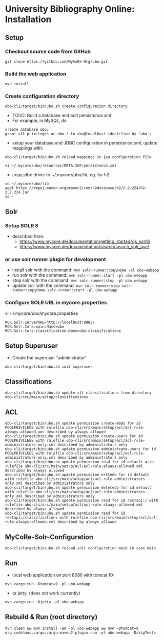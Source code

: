 # University Bibliography Online: Installation

## Setup

### Checkout source code from GitHub
```
git clone https://github.com/MyCoRe-Org/ubo.git
```
### Build the web application
```
mvn install
```
### Create configuration directory
```
ubo-cli/target/bin/ubo.sh create configuration directory
```

- TODO: Build a database and edit persistence.xml
- For example, in MySQL, do
```
create database ubo;
grant all privileges on ubo.* to ubo@localhost identified by 'ubo';
```
- setup your database and JDBC configuration in persistence.xml, update mappings with:
```
ubo-cli/target/bin/ubo.sh reload mappings in jpa configuration file
```
```
vi ~/.mycore/ubo/resources/META-INF/persistence.xml
```

- copy jdbc driver to ~/.mycore/ubo/lib, eg. for h2
```
cd ~/.mycore/ubo/lib
wget https://repo1.maven.org/maven2/com/h2database/h2/2.2.224/h2-2.2.224.jar
cd -
```
## Solr 
### Setup SOLR 8 
- described here:
  - https://www.mycore.de/documentation/getting_started/gs_solr8/
  - https://www.mycore.de/documentation/search/search_solr_use/

### or use solr runner plugin for development
 - install solr with the command: `mvn solr-runner:copyHome -pl ubo-webapp`
 - run solr with the command: `mvn solr-runner:start -pl ubo-webapp`
 - stop solr with the command: `mvn solr-runner:stop -pl ubo-webapp`
 - update solr with the command: `mvn solr-runner:stop solr-runner:copyHome solr-runner:start -pl ubo-webapp`

### Configure SOLR URL in mycore.properties
vi ~/.mycore/ubo/mycore.properties
```
MCR.Solr.ServerURL=http://localhost:8983/
MCR.Solr.Core.main.Name=ubo
MCR.Solr.Core.classification.Name=ubo-classifications
```
## Setup Superuser

- Create the superuser "administrator"
```
ubo-cli/target/bin/ubo.sh init superuser
```
## Classifications
```
ubo-cli/target/bin/ubo.sh update all classifications from directory ubo-cli/src/main/setup/classifications
```

## ACL
```
ubo-cli/target/bin/ubo.sh update permission create-mods for id POOLPRIVILEGE with rulefile ubo-cli/src/main/setup/acl/acl-rule-always-allowed.xml described by always allowed
ubo-cli/target/bin/ubo.sh update permission create-users for id POOLPRIVILEGE with rulefile ubo-cli/src/main/setup/acl/acl-rule-administrators-only.xml described by administrators only
ubo-cli/target/bin/ubo.sh update permission administrate-users for id POOLPRIVILEGE with rulefile ubo-cli/src/main/setup/acl/acl-rule-administrators-only.xml described by administrators only
ubo-cli/target/bin/ubo.sh update permission read for id default with rulefile ubo-cli/src/main/setup/acl/acl-rule-always-allowed.xml described by always allowed
ubo-cli/target/bin/ubo.sh update permission writedb for id default with rulefile ubo-cli/src/main/setup/acl/acl-rule-administrators-only.xml described by administrators only
ubo-cli/target/bin/ubo.sh update permission deletedb for id default with rulefile ubo-cli/src/main/setup/acl/acl-rule-administrators-only.xml described by administrators only
ubo-cli/target/bin/ubo.sh update permission read for id restapi:/ with rulefile ubo-cli/src/main/setup/acl/acl-rule-always-allowed.xml described by always allowed
ubo-cli/target/bin/ubo.sh update permission read for id restapi:/classifications with rulefile ubo-cli/src/main/setup/acl/acl-rule-always-allowed.xml described by always allowed
```

## MyCoRe-Solr-Configuration
```
ubo-cli/target/bin/ubo.sh reload solr configuration main in core main
```

## Run 
- local web application on port 8080 with tomcat 10:
```
mvn cargo:run -Dtomcat=9 -pl ubo-webapp
```
- or jetty: (does not work currently)
```
mvn cargo:run -Djetty -pl ubo-webapp
```
## Rebuild & Run (root directory)
```
mvn clean && mvn install -am -pl ubo-webapp && mvn -Dtomcat=9 org.codehaus.cargo:cargo-maven2-plugin:run -pl ubo-webapp -DskipTests
```

